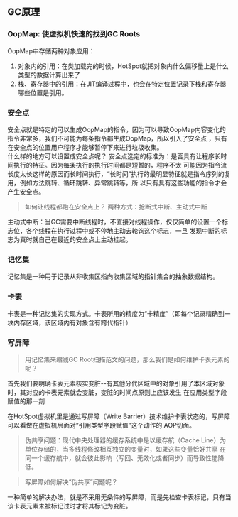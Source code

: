 ## GC原理

### OopMap: 使虚拟机快速的找到GC Roots  
OopMap中存储两种对象应用：  
1. 对象内的引用：在类加载完的时候，HotSpot就把对象内什么偏移量上是什么类型的数据计算出来了  
2. 栈、寄存器中的引用：在JIT编译过程中，也会在特定位置记录下栈和寄存器哪些位置是引用。  

### 安全点  
安全点就是特定的可以生成OopMap的指令，因为可以导致OopMap内容变化的指令非常多，我们不可能为每条指令都生成OopMap，所以引入了安全点
，只有在安全点的位置用户程序才能够暂停下来进行垃圾收集。  
什么样的地方可以设置成安全点呢？ 安全点选定的标准为：是否具有让程序长时间执行的特征。因为每条执行的执行时间都是短暂的，程序不太
可能因为指令流长度太长这样的原因而长时间执行，“长时间”执行的最明显特征就是指令序列的复用，例如方法跳转、循环跳转、异常跳转等，所
以只有具有这些功能的指令才会产生安全点。  

> 如何让线程都跑在安全点上？  两种方式：抢断式中断、主动式中断 
 
主动式中断：当GC需要中断线程时，不直接对线程操作，仅仅简单的设置一个标志位，各个线程在执行过程中或不停地主动去轮询这个标志，一旦
发现中断的标志为真时就自己在最近的安全点上主动挂起。  

### 记忆集
记忆集是一种用于记录从非收集区指向收集区域的指针集合的抽象数据结构。  

### 卡表
卡表是一种记忆集的实现方式。卡表所用的精度为“卡精度”（即每个记录精确到一块内存区域，该区域内有对象含有跨代指针）  

### 写屏障
> 用记忆集来缩减GC Root扫描范文的问题，那么我们是如何维护卡表元素的呢？  

首先我们要明确卡表元素核实变脏--有其他分代区域中的对象引用了本区域对象时，其对应的卡表元素就会变脏，变脏的时间点原则上应该发生
在应用类型字段赋值的那一刻  

在HotSpot虚拟机里是通过写屏障（Write Barrier）技术维护卡表状态的，写屏障可以看做在虚拟机层面对“引用类型字段赋值”这个动作的
AOP切面。

> 伪共享问题：现代中央处理器的缓存系统中是以缓存航（Cache Line）为单位存储的，当多线程修改相互独立的变量时，如果这些变量恰好共享
在同一个缓存航中，就会彼此影响（写回、无效化或者同步）而导致性能降低。

> 写屏障如何解决“伪共享”问题呢？  

一种简单的解决办法，就是不采用无条件的写屏障，而是先检查卡表标记，只有当该卡表元素未被标记过时才将其标记为变脏。  

